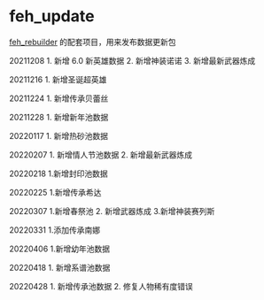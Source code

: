 # feh_update

[feh_rebuilder](https://github.com/srew33/feh_rebuilder) 的配套项目，用来发布数据更新包

20211208 1. 新增 6.0 新英雄数据 2. 新增神装诺诺 3. 新增最新武器炼成

20211216 1. 新增圣诞超英雄

20211224 1. 新增传承贝蕾丝

20211228 1. 新增新年池数据

20220117 1. 新增热砂池数据

20220207 1. 新增情人节池数据 2. 新增最新武器炼成

20220218 1.新增封印池数据

20220225 1.新增传承希达

20220307 1.新增春祭池 2. 新增武器炼成 3.新增神装赛列斯

20220331 1.添加传承南娜

20220406 1.新增幼年池数据

20220418 1. 新增系谱池数据

20220428 1. 新增传承池数据 2. 修复人物稀有度错误